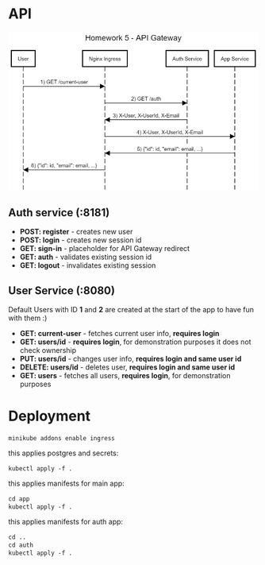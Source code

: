 # API

![sequence-diagram.png](sequence-diagram.png)

## Auth service (:8181)
- **POST: register** - creates new user
- **POST: login** - creates new session id
- **GET: sign-in** - placeholder for API Gateway redirect
- **GET: auth** - validates existing session id
- **GET: logout** - invalidates existing session

## User Service (:8080)

Default Users with ID **1** and **2** are created at the start of the app to have fun with them :)

- **GET: current-user** - fetches current user info, **requires login**
- **GET: users/id** - **requires login**, for demonstration purposes it does not check ownership
- **PUT: users/id** - changes user info, **requires login and same user id**
- **DELETE: users/id** - deletes user, **requires login and same user id**
- **GET: users** - fetches all users, **requires login**, for demonstration purposes

# Deployment
```
minikube addons enable ingress
```
this applies postgres and secrets:
```
kubectl apply -f .
```
this applies manifests for main app:
```
cd app
kubectl apply -f .
```
this applies manifests for auth app:
```
cd ..
cd auth
kubectl apply -f .
```